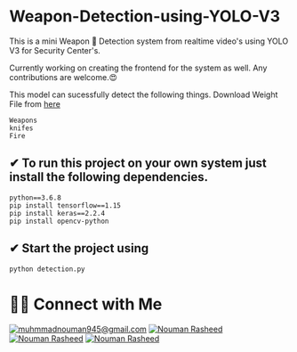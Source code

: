 # Weapon-Detection-using-YOLO-V3
This is a mini Weapon 🔪 Detection system from realtime video's using YOLO V3 for Security Center's. 

Currently working on creating the frontend for the system as well. Any contributions are welcome.😍

This model can sucessfully detect the following things. Download Weight File from [here](https://drive.google.com/file/d/1jShkI5a7H9LyhLb_M0ifLe3851L9p5d_/view?usp=sharing)

```
Weapons
knifes
Fire
```

## ✔ To run this project on your own system just install the following dependencies.

```
python==3.6.8
pip install tensorflow==1.15
pip install keras==2.2.4
pip install opencv-python
```

## ✔ Start the project using

```
python detection.py
```

# 🤝🏻 Connect with Me

<a href="mailto:muhmmadnouman945@gmail.com">![muhmmadnouman945@gmail.com](https://img.shields.io/badge/Gmail-D14836?style=for-the-badge&logo=gmail&logoColor=white)</a>
<a href="https://www.linkedin.com/in/nouman-rasheed-5a003b157">![Nouman Rasheed](https://img.shields.io/badge/LinkedIn-0077B5?style=for-the-badge&logo=linkedin&logoColor=white)</a>
<a href="https://www.facebook.com/muhammad.nouman.92505956">![Nouman Rasheed](https://img.shields.io/badge/Facebook-1877F2?style=for-the-badge&logo=facebook&logoColor=white)</a>
<a href="https://www.instagram.com/_nouman_r">![Nouman Rasheed](https://img.shields.io/badge/Instagram-E4405F?style=for-the-badge&logo=instagram&logoColor=white)</a>
